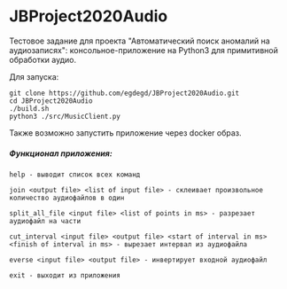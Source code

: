 # JBProject2020Audio
Тестовое задание для проекта "Автоматический поиск аномалий на аудиозаписях": 
консольное-приложение на Python3 для примитивной обработки аудио.

Для запуска:
```
git clone https://github.com/egdegd/JBProject2020Audio.git
cd JBProject2020Audio
./build.sh
python3 ./src/MusicClient.py
```
Также возможно запустить приложение через docker образ.
##### Функционал приложения:
```
help - выводит список всех команд

join <output file> <list of input file> - склеивает произвольное количество аудиофайлов в один

split_all_file <input file> <list of points in ms> - разрезает аудиофайл на части

cut_interval <input file> <output file> <start of interval in ms> <finish of interval in ms> - вырезает интервал из аудиофайла

everse <input file> <output file> - инвертирует входной аудиофайл

exit - выходит из приложения
```